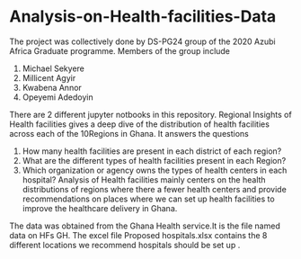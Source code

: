 # Analysis-on-Health-facilities-Data
The project was collectively done by DS-PG24 group of the 2020 Azubi Africa Graduate programme.
Members of the group include
  1. Michael Sekyere
  2. Millicent Agyir
  3. Kwabena Annor
  4. Opeyemi Adedoyin
  
 There are 2 different jupyter notbooks in this repository.
 Regional Insights of Health facilities gives a deep dive of the distribution of health facilities across each of the 10Regions in Ghana. It answers the questions
   1. How many health facilities are present in each district of each region?
   2. What are the different types of health facilities present in each Region?
   3. Which organization or agency owns the types of health centers in each hospital?
Analysis of Health facilities mainly centers on the health distributions of regions where there a fewer health centers and provide recommendations on places where we can set up health facilities to improve the healthcare delivery in Ghana.

The data was obtained from the Ghana Health service.It is the file named data on HFs GH. The excel file Proposed hospitals.xlsx contains the 8 different locations we recommend hospitals should be set up .
